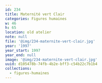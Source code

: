 ```yaml
---
id: 234
title: Maternité vert Clair
categories: Figures humaines
w: 46
h: 65
location: old atelier
note: null
file: '@img/234-maternite-vert-clair.jpg'
year: '1997'
year_start: 1997
year_end: null
image: '@img/234-maternite-vert-clair.jpg'
uuid: d105478b-74fb-4b2e-bff3-c54b22c7b1b4
collections:
  - figures-humaines
---
```


